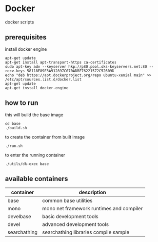 # Docker
docker scripts

## prerequisites

install docker engine

```shell
apt-get update
apt-get install apt-transport-https ca-certificates
sudo apt-key adv --keyserver hkp://p80.pool.sks-keyservers.net:80 --recv-keys 58118E89F3A912897C070ADBF76221572C52609D
echo "deb https://apt.dockerproject.org/repo ubuntu-xenial main" >> /etc/apt/sources.list.d/docker.list
apt-get update
apt-get install docker-engine
```

## how to run

this will build the base image
```
cd base
./build.sh
```

to create the container from built image

```
./run.sh
```

to enter the running container

```
./utils/dk-exec base
```

## available containers

| container | description |
|---|---|
| base | common base utilities |
| mono | mono net framework runtimes and compiler |
| develbase | basic development tools |
| devel     | advanced development tools |
| searchathing | searchathing libraries compile sample |
